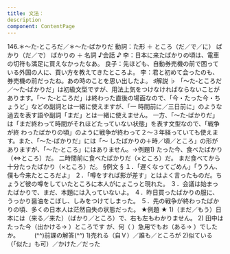 ```yaml
---
title: 文法：
description
component: ContentPage
---
```



146.＊～た‐ところだ／＊～た‐ばかりだ
動詞：た形 ＋ ところ（だ／で／に）
ばかり（だ／で）
ばかりの ＋ 名詞
♪会話 ♪
李：日本に来たばかりの頃は、電車の切符も満足に買えなかったなあ。
良子：先ほども、自動券売機の前で困っている外国の人に、買い方を教えてきたところよ。
李：君と初めて会ったのも、券売機の前だったね。あの時のことを思い出したよ。
♯解説 ♭
「～た‐ところだ／～た‐ばかりだ」は初級文型ですが、用法上気をつけなければならないことがあります。「～ た‐ところだ」は終わった直後の場面なので、「今・たった今・ちょうど」などの副詞とは一緒に使えますが、「一 時間前に／三日前に」のような過去を表す語や副詞「まだ」とは一緒に使えません。
一方、「～た‐ばかりだ」は「まだ終わって時間がそれほどたっていない状態」を表す文型なので、「戦争が終 わったばかりの頃」のように戦争が終わって２～３年経っていても使えます。また、「～た‐ばかりだ」には「～ したばかりの＋時／頃／ところ」の形がありますが、「～た‐ところ」にはありません。→例題1)
たった今、食べたばかり（⇔ところ）だ。 二時間前に食べたばかりだ（×ところ）だ。 まだ食べてから十分たったばかり（×ところ）だ。
§例文 §
１．「遅くなってごめん」「ううん、僕も今来たところだよ」
２．「噂をすれば影が差す」とはよく言ったものだ。ちょうど彼の噂をしていたところに本人がにょこっと現れた。
３．会議は始まったばかりで、まだ、本題には入っていないよ。
４．昨日買ったばかりの服に、うっかり醤油をこぼし、しみをつけてしまった。
５．先の戦争が終わったばかりの頃、多くの日本人は茫然自失の状態だった。
★例題 ★
1)（まだ／もう）日本には（来る／来た）（ばかり／ところ）で、右も左もわかりません。
2) 田中はたった今（出かける→ ）ところです が、何（ ）急用でもお（ある→ ）でした
か。        
(^^)前課の解答(^^)
1)売れる（自Ｖ）／誰も／ところが
2)似ている（「似た」も可）／かけた／だった
